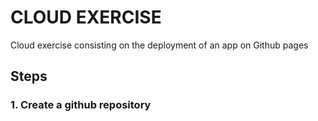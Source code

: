 # CLOUD EXERCISE

Cloud exercise consisting on the deployment of an app on Github pages

## Steps

### 1. Create a github repository
